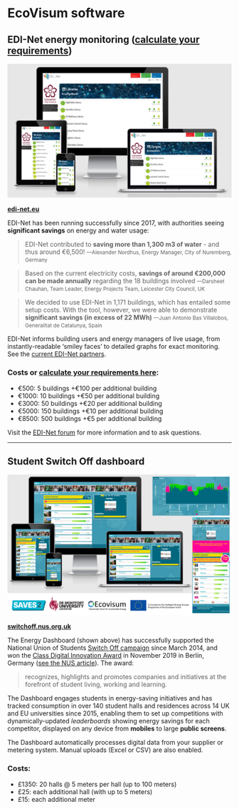 # EcoVisum software

## EDI-Net energy monitoring ([calculate your requirements](http://edinet.ecovisum.com/#tierPricing))

![Image of EDI-Net organisations](images/edi-net.png)

**[edi-net.eu](https://www.edi-net.eu/en/)**

EDI-Net has been running successfully since 2017, with authorities seeing <strong>significant savings</strong> on energy and water usage:

> EDI-Net contributed to **saving more than 1,300 m3 of water** - and thus around €6,500! <small>—Alexander Nordhus, Energy Manager, City of Nuremberg, Germany</small>

> Based on the current electricity costs, **savings of around €200,000 can be made annually** regarding the 18 buildings involved <small>—Darsheet Chauhan, Team Leader, Energy Projects Team, Leicester City Council, UK</small>

> We decided to use EDI-Net in 1,171 buildings, which has entailed some setup costs. With the tool, however, we were able to demonstrate **significant savings (in excess of 22 MWh)** <small>—Juan Antonio Bas Villalobos, Generalitat de Catalunya, Spain</small>

EDI-Net informs building users and energy managers of live usage, from instantly-readable ‘smiley faces’ to detailed graphs for exact monitoring. See the [current EDI-Net partners](https://dashboard.edi-net.eu/p/partners).

### Costs or [calculate your requirements here](http://edinet.ecovisum.com/#tierPricing):

- €500: 5 buildings +€100 per additional building
- €1000: 10 buildings +€50 per additional building
- €3000: 50 buildings +€20 per additional building
- €5000: 150 buildings +€10 per additional building
- €8500: 500 buildings +€5 per additional building

Visit the [EDI-Net forum](https://discourse.edi-net.eu/) for more information and to ask questions.

---

## Student Switch Off dashboard

![Image of dashboard](images/best-in-class-berlin.png)

**[switchoff.nus.org.uk](https://switchoff.nus.org.uk)**

The Energy Dashboard (shown above) has successfully supported the National Union of Students [Switch Off campaign](http://studentswitchoff.org/) since March 2014, and won the [Class Digital Innovation Award](https://theclassof2020.org/the-class-awards-2020/) in November 2019 in Berlin, Germany ([see the NUS article](https://saves.nus.org.uk/articles/saves2-energy-dashboard-wins-best-in-class-digital-innovation-award)). The award:

> recognizes, highlights and promotes companies and initiatives at the forefront of student living, working and learning.

The Dashboard engages students in energy-saving initiatives and has tracked consumption in over 140 student halls and residences across 14 UK and EU universities since 2015, enabling them to set up competitions with dynamically-updated <em>leaderboards</em> showing energy savings for each competitor, displayed on any device from **mobiles** to large **public screens**.

The Dashboard automatically processes digital data from your supplier or metering system. Manual uploads (Excel or CSV) are also enabled.

### Costs:

- £1350: 20 halls @ 5 meters per hall (up to 100 meters)
- £25: each additional hall (with up to 5 meters)
- £15: each additional meter
